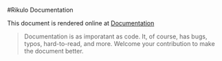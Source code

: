 #Rikulo Documentation

This document is rendered online at [Documentation](blob/master/index.md)

> Documentation is as imporatant as code. It, of course, has bugs, typos, hard-to-read, and more.
> Welcome your contribution to make the document better.
